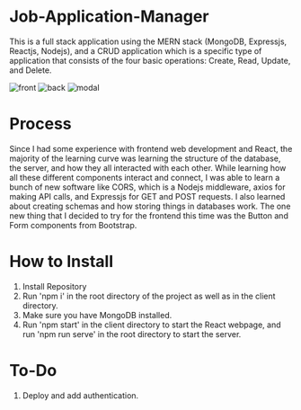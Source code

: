# Job-Application-Manager
This is a full stack application using the MERN stack (MongoDB, Expressjs, Reactjs, Nodejs), and a CRUD application which is a specific type of application that consists of the four basic operations: Create, Read, Update, and Delete.

![front](https://user-images.githubusercontent.com/98196770/190054418-a4b01af5-1c46-4b49-894e-41f63e171ae1.PNG)
![back](https://user-images.githubusercontent.com/98196770/190054417-eb9d8542-b057-4e53-b300-c44ba007aaf4.PNG)
![modal](https://user-images.githubusercontent.com/98196770/190054416-ffd365ec-9bbb-4f4c-89c6-10bdb2ace046.PNG)

# Process
Since I had some experience with frontend web development and React, the majority of the learning curve was learning the structure of the database, the server, and how they all interacted with each other. While learning how all these different components interact and connect, I was able to learn a bunch of new software like CORS, which is a Nodejs middleware, axios for making API calls, and Expressjs for GET and POST requests. I also learned about creating schemas and how storing things in databases work. The one new thing that I decided to try for the frontend this time was the Button and Form components from Bootstrap.

# How to Install
1. Install Repository
2. Run 'npm i' in the root directory of the project as well as in the client directory.
3. Make sure you have MongoDB installed.
4. Run 'npm start' in the client directory to start the React webpage, and run 'npm run serve' in the root directory to start the server.

# To-Do
1. Deploy and add authentication.
